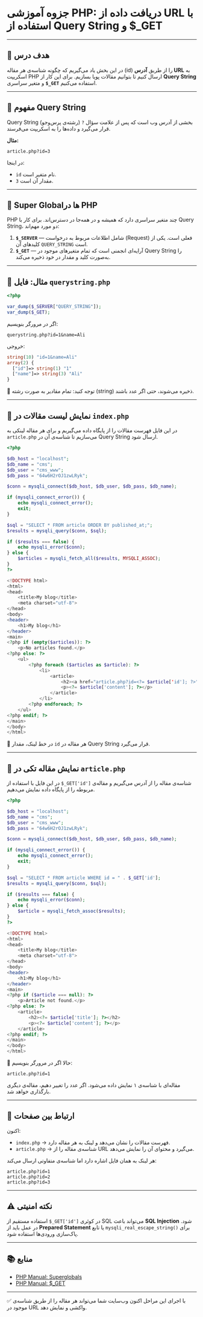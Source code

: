 # جزوه آموزشی PHP: دریافت داده از URL با استفاده از Query String و $_GET

---

## 🎯 هدف درس

در این بخش یاد می‌گیریم که چگونه شناسه‌ی هر مقاله (id) را از طریق **آدرس URL** به اسکریپت PHP ارسال کنیم تا بتوانیم مقالات پویا بسازیم. برای این کار از **Query String** و متغیر سراسری **`$_GET`** استفاده می‌کنیم.

---

## 📘 مفهوم Query String

Query String (رشته‌ی پرس‌وجو) بخشی از آدرس وب است که پس از علامت سؤال `?` قرار می‌گیرد و داده‌ها را به اسکریپت می‌فرستد.

**مثال:**

```
article.php?id=3
```

در اینجا:

* `id` نام متغیر است.
* `3` مقدار آن است.

---

## 🧩 Super Globalها در PHP

PHP چند متغیر سراسری دارد که همیشه و در همه‌جا در دسترس‌اند. برای کار با Query String، دو مورد مهم‌اند:

1. **`$_SERVER`** — شامل اطلاعات مربوط به درخواست (Request) فعلی است. یکی از کلیدهای آن `QUERY_STRING` است.
2. **`$_GET`** — آرایه‌ای انجمنی است که تمام متغیرهای موجود در Query String را به‌صورت کلید و مقدار در خود ذخیره می‌کند.

---

## 🧪 مثال: فایل `querystring.php`

```php
<?php

var_dump($_SERVER["QUERY_STRING"]);
var_dump($_GET);
```

اگر در مرورگر بنویسیم:

```
querystring.php?id=1&name=Ali
```

خروجی:

```php
string(10) "id=1&name=Ali"
array(2) {
  ["id"]=> string(1) "1"
  ["name"]=> string(3) "Ali"
}
```

🔹 توجه کنید: تمام مقادیر به صورت رشته (string) ذخیره می‌شوند، حتی اگر عدد باشند.

---

## 🧱 نمایش لیست مقالات در `index.php`

در این فایل فهرست مقالات را از پایگاه داده می‌گیریم و برای هر مقاله لینکی به `article.php` می‌سازیم تا شناسه‌ی آن در Query String ارسال شود.

```php
<?php

$db_host = "localhost";
$db_name = "cms";
$db_user = "cms_www";
$db_pass = "64w6H2rOJ1zwLRyk";

$conn = mysqli_connect($db_host, $db_user, $db_pass, $db_name);

if (mysqli_connect_error()) {
    echo mysqli_connect_error();
    exit;
}

$sql = "SELECT * FROM article ORDER BY published_at;";
$results = mysqli_query($conn, $sql);

if ($results === false) {
    echo mysqli_error($conn);
} else {
    $articles = mysqli_fetch_all($results, MYSQLI_ASSOC);
}
?>

<!DOCTYPE html>
<html>
<head>
    <title>My blog</title>
    <meta charset="utf-8">
</head>
<body>
<header>
    <h1>My blog</h1>
</header>
<main>
<?php if (empty($articles)): ?>
    <p>No articles found.</p>
<?php else: ?>
    <ul>
        <?php foreach ($articles as $article): ?>
            <li>
                <article>
                    <h2><a href="article.php?id=<?= $article['id']; ?>"><?= $article['title']; ?></a></h2>
                    <p><?= $article['content']; ?></p>
                </article>
            </li>
        <?php endforeach; ?>
    </ul>
<?php endif; ?>
</main>
</body>
</html>
```

🔹 در خط لینک، مقدار `id` هر مقاله در Query String قرار می‌گیرد.

---

## 📄 نمایش مقاله تکی در `article.php`

در این فایل با استفاده از `$_GET['id']` شناسه‌ی مقاله را از آدرس می‌گیریم و مقاله‌ی مربوطه را از پایگاه داده نمایش می‌دهیم.

```php
<?php

$db_host = "localhost";
$db_name = "cms";
$db_user = "cms_www";
$db_pass = "64w6H2rOJ1zwLRyk";

$conn = mysqli_connect($db_host, $db_user, $db_pass, $db_name);

if (mysqli_connect_error()) {
    echo mysqli_connect_error();
    exit;
}

$sql = "SELECT * FROM article WHERE id = " . $_GET['id'];
$results = mysqli_query($conn, $sql);

if ($results === false) {
    echo mysqli_error($conn);
} else {
    $article = mysqli_fetch_assoc($results);
}
?>

<!DOCTYPE html>
<html>
<head>
    <title>My blog</title>
    <meta charset="utf-8">
</head>
<body>
<header>
    <h1>My blog</h1>
</header>
<main>
<?php if ($article === null): ?>
    <p>Article not found.</p>
<?php else: ?>
    <article>
        <h2><?= $article['title']; ?></h2>
        <p><?= $article['content']; ?></p>
    </article>
<?php endif; ?>
</main>
</body>
</html>
```

🔹 حالا اگر در مرورگر بنویسیم:

```
article.php?id=1
```

مقاله‌ای با شناسه‌ی ۱ نمایش داده می‌شود. اگر عدد را تغییر دهیم، مقاله‌ی دیگری بارگذاری خواهد شد.

---

## 🔗 ارتباط بین صفحات

اکنون:

* `index.php` → فهرست مقالات را نشان می‌دهد و لینک به هر مقاله دارد.
* `article.php` → شناسه‌ی مقاله را از URL می‌گیرد و محتوای آن را نمایش می‌دهد.

هر لینک به همان فایل اشاره دارد اما شناسه‌ی متفاوتی ارسال می‌کند:

```
article.php?id=1
article.php?id=2
article.php?id=3
```

---

## ⚠️ نکته امنیتی

استفاده مستقیم از `$_GET['id']` در کوئری SQL می‌تواند باعث **SQL Injection** شود. در عمل باید از **Prepared Statement** یا تابع `mysqli_real_escape_string()` برای پاک‌سازی ورودی‌ها استفاده شود.

---

## 📚 منابع

* [PHP Manual: Superglobals](https://www.php.net/manual/en/language.variables.superglobals.php)
* [PHP Manual: $_GET](https://www.php.net/manual/en/reserved.variables.get.php)

---

✅ با اجرای این مراحل اکنون وب‌سایت شما می‌تواند هر مقاله را از طریق شناسه‌ی موجود در URL واکشی و نمایش دهد.

